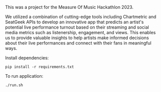 This was a project for the Measure Of Music Hackathlon 2023. 

We utilized a combination of cutting-edge tools including Chartmetric and SeatGeek APIs to develop an innovative app that predicts an artist's potential live performance turnout based on their streaming and social media metrics such as listenership, engagement, and views. This enables us to provide valuable insights to help artists make informed decisions about their live performances and connect with their fans in meaningful ways.

Install dependencies:
```
pip install -r requirements.txt
```

To run application:

```
./run.sh
```
